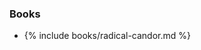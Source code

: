 <!-- Reading -->

### Books

- {% include books/radical-candor.md %}

<!-- Listening -->

<!-- Watching -->

<!-- Discussing -->

<!-- Doing -->